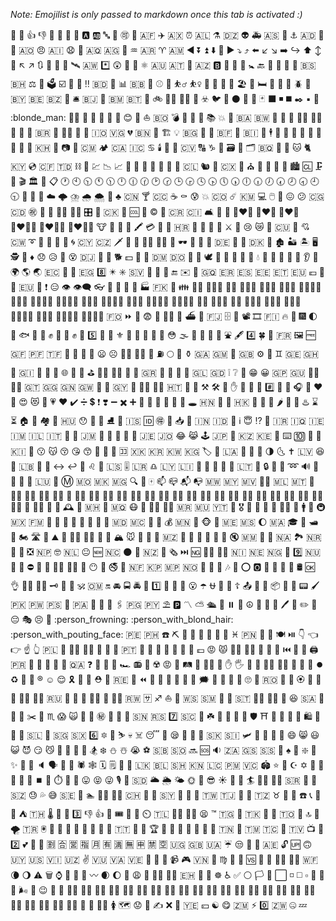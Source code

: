 _Note: Emojilist is only passed to markdown once this tab is activated :)_

:100: :1234: :+1: :-1: :1st_place_medal: :2nd_place_medal: :3rd_place_medal: :8ball: :a: :ab: :abc: :abcd: :accept: :aerial_tramway: :afghanistan: :airplane: :aland_islands: :alarm_clock: :albania: :alembic: :algeria: :alien: :ambulance: :american_samoa: :amphora: :anchor: :andorra: :angel: :anger: :angola: :angry: :anguilla: :anguished: :ant: :antarctica: :antigua_barbuda: :apple: :aquarius: :argentina: :aries: :armenia: :arrow_backward: :arrow_double_down: :arrow_double_up: :arrow_down: :arrow_down_small: :arrow_forward: :arrow_heading_down: :arrow_heading_up: :arrow_left: :arrow_lower_left: :arrow_lower_right: :arrow_right: :arrow_right_hook: :arrow_up: :arrow_up_down: :arrow_up_small: :arrow_upper_left: :arrow_upper_right: :arrows_clockwise: :arrows_counterclockwise: :art: :articulated_lorry: :artificial_satellite: :aruba: :asterisk: :astonished: :athletic_shoe: :atm: :atom_symbol: :australia: :austria: :avocado: :azerbaijan: :b: :baby: :baby_bottle: :baby_chick: :baby_symbol: :back: :bacon: :badminton: :baggage_claim: :baguette_bread: :bahamas: :bahrain: :balance_scale: :balloon: :ballot_box: :ballot_box_with_check: :bamboo: :banana: :bangbang: :bangladesh: :bank: :bar_chart: :barbados: :barber: :baseball: :basketball: :basketball_man: :basketball_woman: :bat: :bath: :bathtub: :battery: :beach_umbrella: :bear: :bed: :bee: :beer: :beers: :beetle: :beginner: :belarus: :belgium: :belize: :bell: :bellhop_bell: :benin: :bento: :bermuda: :bhutan: :bicyclist: :bike: :biking_man: :biking_woman: :bikini: :biohazard: :bird: :birthday: :black_circle: :black_flag: :black_heart: :black_joker: :black_large_square: :black_medium_small_square: :black_medium_square: :black_nib: :black_small_square: :black_square_button: :blonde_man: :blonde_woman: :blossom: :blowfish: :blue_book: :blue_car: :blue_heart: :blush: :boar: :boat: :bolivia: :bomb: :book: :bookmark: :bookmark_tabs: :books: :boom: :boot: :bosnia_herzegovina: :botswana: :bouquet: :bow: :bow_and_arrow: :bowing_man: :bowing_woman: :bowling: :boxing_glove: :boy: :brazil: :bread: :bride_with_veil: :bridge_at_night: :briefcase: :british_indian_ocean_territory: :british_virgin_islands: :broken_heart: :brunei: :bug: :building_construction: :bulb: :bulgaria: :bullettrain_front: :bullettrain_side: :burkina_faso: :burrito: :burundi: :bus: :business_suit_levitating: :busstop: :bust_in_silhouette: :busts_in_silhouette: :butterfly: :cactus: :cake: :calendar: :call_me_hand: :calling: :cambodia: :camel: :camera: :camera_flash: :cameroon: :camping: :canada: :canary_islands: :cancer: :candle: :candy: :canoe: :cape_verde: :capital_abcd: :capricorn: :car: :card_file_box: :card_index: :card_index_dividers: :caribbean_netherlands: :carousel_horse: :carrot: :cat: :cat2: :cayman_islands: :cd: :central_african_republic: :chad: :chains: :champagne: :chart: :chart_with_downwards_trend: :chart_with_upwards_trend: :checkered_flag: :cheese: :cherries: :cherry_blossom: :chestnut: :chicken: :children_crossing: :chile: :chipmunk: :chocolate_bar: :christmas_island: :christmas_tree: :church: :cinema: :circus_tent: :city_sunrise: :city_sunset: :cityscape: :cl: :clamp: :clap: :clapper: :classical_building: :clinking_glasses: :clipboard: :clock1: :clock10: :clock1030: :clock11: :clock1130: :clock12: :clock1230: :clock130: :clock2: :clock230: :clock3: :clock330: :clock4: :clock430: :clock5: :clock530: :clock6: :clock630: :clock7: :clock730: :clock8: :clock830: :clock9: :clock930: :closed_book: :closed_lock_with_key: :closed_umbrella: :cloud: :cloud_with_lightning: :cloud_with_lightning_and_rain: :cloud_with_rain: :cloud_with_snow: :clown_face: :clubs: :cn: :cocktail: :cocos_islands: :coffee: :coffin: :cold_sweat: :collision: :colombia: :comet: :comoros: :computer: :computer_mouse: :confetti_ball: :confounded: :confused: :congo_brazzaville: :congo_kinshasa: :congratulations: :construction: :construction_worker: :construction_worker_man: :construction_worker_woman: :control_knobs: :convenience_store: :cook_islands: :cookie: :cool: :cop: :copyright: :corn: :costa_rica: :cote_divoire: :couch_and_lamp: :couple: :couple_with_heart: :couple_with_heart_man_man: :couple_with_heart_woman_man: :couple_with_heart_woman_woman: :couplekiss_man_man: :couplekiss_man_woman: :couplekiss_woman_woman: :cow: :cow2: :cowboy_hat_face: :crab: :crayon: :credit_card: :crescent_moon: :cricket: :croatia: :crocodile: :croissant: :crossed_fingers: :crossed_flags: :crossed_swords: :crown: :cry: :crying_cat_face: :crystal_ball: :cuba: :cucumber: :cupid: :curacao: :curly_loop: :currency_exchange: :curry: :custard: :customs: :cyclone: :cyprus: :czech_republic: :dagger: :dancer: :dancers: :dancing_men: :dancing_women: :dango: :dark_sunglasses: :dart: :dash: :date: :de: :deciduous_tree: :deer: :denmark: :department_store: :derelict_house: :desert: :desert_island: :desktop_computer: :detective: :diamond_shape_with_a_dot_inside: :diamonds: :disappointed: :disappointed_relieved: :dizzy: :dizzy_face: :djibouti: :do_not_litter: :dog: :dog2: :dollar: :dolls: :dolphin: :dominica: :dominican_republic: :door: :doughnut: :dove: :dragon: :dragon_face: :dress: :dromedary_camel: :drooling_face: :droplet: :drum: :duck: :dvd: :e-mail: :eagle: :ear: :ear_of_rice: :earth_africa: :earth_americas: :earth_asia: :ecuador: :egg: :eggplant: :egypt: :eight: :eight_pointed_black_star: :eight_spoked_asterisk: :el_salvador: :electric_plug: :elephant: :email: :end: :envelope: :envelope_with_arrow: :equatorial_guinea: :eritrea: :es: :estonia: :ethiopia: :eu: :euro: :european_castle: :european_post_office: :european_union: :evergreen_tree: :exclamation: :expressionless: :eye: :eye_speech_bubble: :eyeglasses: :eyes: :face_with_head_bandage: :face_with_thermometer: :facepunch: :factory: :falkland_islands: :fallen_leaf: :family: :family_man_boy: :family_man_boy_boy: :family_man_girl: :family_man_girl_boy: :family_man_girl_girl: :family_man_man_boy: :family_man_man_boy_boy: :family_man_man_girl: :family_man_man_girl_boy: :family_man_man_girl_girl: :family_man_woman_boy: :family_man_woman_boy_boy: :family_man_woman_girl: :family_man_woman_girl_boy: :family_man_woman_girl_girl: :family_woman_boy: :family_woman_boy_boy: :family_woman_girl: :family_woman_girl_boy: :family_woman_girl_girl: :family_woman_woman_boy: :family_woman_woman_boy_boy: :family_woman_woman_girl: :family_woman_woman_girl_boy: :family_woman_woman_girl_girl: :faroe_islands: :fast_forward: :fax: :fearful: :feet: :female_detective: :ferris_wheel: :ferry: :field_hockey: :fiji: :file_cabinet: :file_folder: :film_projector: :film_strip: :finland: :fire: :fire_engine: :fireworks: :first_quarter_moon: :first_quarter_moon_with_face: :fish: :fish_cake: :fishing_pole_and_fish: :fist: :fist_left: :fist_oncoming: :fist_raised: :fist_right: :five: :flags: :flashlight: :fleur_de_lis: :flight_arrival: :flight_departure: :flipper: :floppy_disk: :flower_playing_cards: :flushed: :fog: :foggy: :football: :footprints: :fork_and_knife: :fountain: :fountain_pen: :four: :four_leaf_clover: :fox_face: :fr: :framed_picture: :free: :french_guiana: :french_polynesia: :french_southern_territories: :fried_egg: :fried_shrimp: :fries: :frog: :frowning: :frowning_face: :frowning_man: :frowning_woman: :fu: :fuelpump: :full_moon: :full_moon_with_face: :funeral_urn: :gabon: :gambia: :game_die: :gb: :gear: :gem: :gemini: :georgia: :ghana: :ghost: :gibraltar: :gift: :gift_heart: :girl: :globe_with_meridians: :goal_net: :goat: :golf: :golfing_man: :golfing_woman: :gorilla: :grapes: :greece: :green_apple: :green_book: :green_heart: :green_salad: :greenland: :grenada: :grey_exclamation: :grey_question: :grimacing: :grin: :grinning: :guadeloupe: :guam: :guardsman: :guardswoman: :guatemala: :guernsey: :guinea: :guinea_bissau: :guitar: :gun: :guyana: :haircut: :haircut_man: :haircut_woman: :haiti: :hamburger: :hammer: :hammer_and_pick: :hammer_and_wrench: :hamster: :hand: :handbag: :handshake: :hankey: :hash: :hatched_chick: :hatching_chick: :headphones: :hear_no_evil: :heart: :heart_decoration: :heart_eyes: :heart_eyes_cat: :heartbeat: :heartpulse: :hearts: :heavy_check_mark: :heavy_division_sign: :heavy_dollar_sign: :heavy_exclamation_mark: :heavy_heart_exclamation: :heavy_minus_sign: :heavy_multiplication_x: :heavy_plus_sign: :helicopter: :herb: :hibiscus: :high_brightness: :high_heel: :hocho: :hole: :honduras: :honey_pot: :honeybee: :hong_kong: :horse: :horse_racing: :hospital: :hot_pepper: :hotdog: :hotel: :hotsprings: :hourglass: :hourglass_flowing_sand: :house: :house_with_garden: :houses: :hugs: :hungary: :hushed: :ice_cream: :ice_hockey: :ice_skate: :icecream: :iceland: :id: :ideograph_advantage: :imp: :inbox_tray: :incoming_envelope: :india: :indonesia: :information_desk_person: :information_source: :innocent: :interrobang: :iphone: :iran: :iraq: :ireland: :isle_of_man: :israel: :it: :izakaya_lantern: :jack_o_lantern: :jamaica: :japan: :japanese_castle: :japanese_goblin: :japanese_ogre: :jeans: :jersey: :jordan: :joy: :joy_cat: :joystick: :jp: :kaaba: :kazakhstan: :kenya: :key: :keyboard: :keycap_ten: :kick_scooter: :kimono: :kiribati: :kiss: :kissing: :kissing_cat: :kissing_closed_eyes: :kissing_heart: :kissing_smiling_eyes: :kiwi_fruit: :knife: :koala: :koko: :kosovo: :kr: :kuwait: :kyrgyzstan: :label: :lantern: :laos: :large_blue_circle: :large_blue_diamond: :large_orange_diamond: :last_quarter_moon: :last_quarter_moon_with_face: :latin_cross: :latvia: :laughing: :leaves: :lebanon: :ledger: :left_luggage: :left_right_arrow: :leftwards_arrow_with_hook: :lemon: :leo: :leopard: :lesotho: :level_slider: :liberia: :libra: :libya: :liechtenstein: :light_rail: :link: :lion: :lips: :lipstick: :lithuania: :lizard: :lock: :lock_with_ink_pen: :lollipop: :loop: :loud_sound: :loudspeaker: :love_hotel: :love_letter: :low_brightness: :luxembourg: :lying_face: :m: :macau: :macedonia: :madagascar: :mag: :mag_right: :mahjong: :mailbox: :mailbox_closed: :mailbox_with_mail: :mailbox_with_no_mail: :malawi: :malaysia: :maldives: :male_detective: :mali: :malta: :man: :man_artist: :man_astronaut: :man_cartwheeling: :man_cook: :man_dancing: :man_facepalming: :man_factory_worker: :man_farmer: :man_firefighter: :man_health_worker: :man_in_tuxedo: :man_judge: :man_juggling: :man_mechanic: :man_office_worker: :man_pilot: :man_playing_handball: :man_playing_water_polo: :man_scientist: :man_shrugging: :man_singer: :man_student: :man_teacher: :man_technologist: :man_with_gua_pi_mao: :man_with_turban: :mandarin: :mans_shoe: :mantelpiece_clock: :maple_leaf: :marshall_islands: :martial_arts_uniform: :martinique: :mask: :massage: :massage_man: :massage_woman: :mauritania: :mauritius: :mayotte: :meat_on_bone: :medal_military: :medal_sports: :mega: :melon: :memo: :men_wrestling: :menorah: :mens: :metal: :metro: :mexico: :micronesia: :microphone: :microscope: :middle_finger: :milk_glass: :milky_way: :minibus: :minidisc: :mobile_phone_off: :moldova: :monaco: :money_mouth_face: :money_with_wings: :moneybag: :mongolia: :monkey: :monkey_face: :monorail: :montenegro: :montserrat: :moon: :morocco: :mortar_board: :mosque: :motor_boat: :motor_scooter: :motorcycle: :motorway: :mount_fuji: :mountain: :mountain_bicyclist: :mountain_biking_man: :mountain_biking_woman: :mountain_cableway: :mountain_railway: :mountain_snow: :mouse: :mouse2: :movie_camera: :moyai: :mozambique: :mrs_claus: :muscle: :mushroom: :musical_keyboard: :musical_note: :musical_score: :mute: :myanmar: :nail_care: :name_badge: :namibia: :national_park: :nauru: :nauseated_face: :necktie: :negative_squared_cross_mark: :nepal: :nerd_face: :netherlands: :neutral_face: :new: :new_caledonia: :new_moon: :new_moon_with_face: :new_zealand: :newspaper: :newspaper_roll: :next_track_button: :ng: :ng_man: :ng_woman: :nicaragua: :niger: :nigeria: :night_with_stars: :nine: :niue: :no_bell: :no_bicycles: :no_entry: :no_entry_sign: :no_good: :no_good_man: :no_good_woman: :no_mobile_phones: :no_mouth: :no_pedestrians: :no_smoking: :non-potable_water: :norfolk_island: :north_korea: :northern_mariana_islands: :norway: :nose: :notebook: :notebook_with_decorative_cover: :notes: :nut_and_bolt: :o: :o2: :ocean: :octopus: :oden: :office: :oil_drum: :ok: :ok_hand: :ok_man: :ok_woman: :old_key: :older_man: :older_woman: :om: :oman: :on: :oncoming_automobile: :oncoming_bus: :oncoming_police_car: :oncoming_taxi: :one: :open_book: :open_file_folder: :open_hands: :open_mouth: :open_umbrella: :ophiuchus: :orange: :orange_book: :orthodox_cross: :outbox_tray: :owl: :ox: :package: :page_facing_up: :page_with_curl: :pager: :paintbrush: :pakistan: :palau: :palestinian_territories: :palm_tree: :panama: :pancakes: :panda_face: :paperclip: :paperclips: :papua_new_guinea: :paraguay: :parasol_on_ground: :parking: :part_alternation_mark: :partly_sunny: :passenger_ship: :passport_control: :pause_button: :paw_prints: :peace_symbol: :peach: :peanuts: :pear: :pen: :pencil: :pencil2: :penguin: :pensive: :performing_arts: :persevere: :person_fencing: :person_frowning: :person_with_blond_hair: :person_with_pouting_face: :peru: :philippines: :phone: :pick: :pig: :pig2: :pig_nose: :pill: :pineapple: :ping_pong: :pisces: :pitcairn_islands: :pizza: :place_of_worship: :plate_with_cutlery: :play_or_pause_button: :point_down: :point_left: :point_right: :point_up: :point_up_2: :poland: :police_car: :policeman: :policewoman: :poodle: :poop: :popcorn: :portugal: :post_office: :postal_horn: :postbox: :potable_water: :potato: :pouch: :poultry_leg: :pound: :pout: :pouting_cat: :pouting_man: :pouting_woman: :pray: :prayer_beads: :pregnant_woman: :previous_track_button: :prince: :princess: :printer: :puerto_rico: :punch: :purple_heart: :purse: :pushpin: :put_litter_in_its_place: :qatar: :question: :rabbit: :rabbit2: :racehorse: :racing_car: :radio: :radio_button: :radioactive: :rage: :railway_car: :railway_track: :rainbow: :rainbow_flag: :raised_back_of_hand: :raised_hand: :raised_hand_with_fingers_splayed: :raised_hands: :raising_hand: :raising_hand_man: :raising_hand_woman: :ram: :ramen: :rat: :record_button: :recycle: :red_car: :red_circle: :registered: :relaxed: :relieved: :reminder_ribbon: :repeat: :repeat_one: :rescue_worker_helmet: :restroom: :reunion: :revolving_hearts: :rewind: :rhinoceros: :ribbon: :rice: :rice_ball: :rice_cracker: :rice_scene: :right_anger_bubble: :ring: :robot: :rocket: :rofl: :roll_eyes: :roller_coaster: :romania: :rooster: :rose: :rosette: :rotating_light: :round_pushpin: :rowboat: :rowing_man: :rowing_woman: :ru: :rugby_football: :runner: :running: :running_man: :running_shirt_with_sash: :running_woman: :rwanda: :sa: :sagittarius: :sailboat: :sake: :samoa: :san_marino: :sandal: :santa: :sao_tome_principe: :sassy_man: :sassy_woman: :satellite: :satisfied: :saudi_arabia: :saxophone: :school: :school_satchel: :scissors: :scorpion: :scorpius: :scream: :scream_cat: :scroll: :seat: :secret: :see_no_evil: :seedling: :selfie: :senegal: :serbia: :seven: :seychelles: :shallow_pan_of_food: :shamrock: :shark: :shaved_ice: :sheep: :shell: :shield: :shinto_shrine: :ship: :shirt: :shit: :shoe: :shopping: :shopping_cart: :shower: :shrimp: :sierra_leone: :signal_strength: :singapore: :sint_maarten: :six: :six_pointed_star: :ski: :skier: :skull: :skull_and_crossbones: :sleeping: :sleeping_bed: :sleepy: :slightly_frowning_face: :slightly_smiling_face: :slot_machine: :slovakia: :slovenia: :small_airplane: :small_blue_diamond: :small_orange_diamond: :small_red_triangle: :small_red_triangle_down: :smile: :smile_cat: :smiley: :smiley_cat: :smiling_imp: :smirk: :smirk_cat: :smoking: :snail: :snake: :sneezing_face: :snowboarder: :snowflake: :snowman: :snowman_with_snow: :sob: :soccer: :solomon_islands: :somalia: :soon: :sos: :sound: :south_africa: :south_georgia_south_sandwich_islands: :south_sudan: :space_invader: :spades: :spaghetti: :sparkle: :sparkler: :sparkles: :sparkling_heart: :speak_no_evil: :speaker: :speaking_head: :speech_balloon: :speedboat: :spider: :spider_web: :spiral_calendar: :spiral_notepad: :spoon: :squid: :sri_lanka: :st_barthelemy: :st_helena: :st_kitts_nevis: :st_lucia: :st_pierre_miquelon: :st_vincent_grenadines: :stadium: :star: :star2: :star_and_crescent: :star_of_david: :stars: :station: :statue_of_liberty: :steam_locomotive: :stew: :stop_button: :stop_sign: :stopwatch: :straight_ruler: :strawberry: :stuck_out_tongue: :stuck_out_tongue_closed_eyes: :stuck_out_tongue_winking_eye: :studio_microphone: :stuffed_flatbread: :sudan: :sun_behind_large_cloud: :sun_behind_rain_cloud: :sun_behind_small_cloud: :sun_with_face: :sunflower: :sunglasses: :sunny: :sunrise: :sunrise_over_mountains: :surfer: :surfing_man: :surfing_woman: :suriname: :sushi: :suspension_railway: :swaziland: :sweat: :sweat_drops: :sweat_smile: :sweden: :sweet_potato: :swimmer: :swimming_man: :swimming_woman: :switzerland: :symbols: :synagogue: :syria: :syringe: :taco: :tada: :taiwan: :tajikistan: :tanabata_tree: :tangerine: :tanzania: :taurus: :taxi: :tea: :telephone: :telephone_receiver: :telescope: :tennis: :tent: :thailand: :thermometer: :thinking: :thought_balloon: :three: :thumbsdown: :thumbsup: :ticket: :tickets: :tiger: :tiger2: :timer_clock: :timor_leste: :tipping_hand_man: :tipping_hand_woman: :tired_face: :tm: :togo: :toilet: :tokelau: :tokyo_tower: :tomato: :tonga: :tongue: :top: :tophat: :tornado: :tr: :trackball: :tractor: :traffic_light: :train: :train2: :tram: :triangular_flag_on_post: :triangular_ruler: :trident: :trinidad_tobago: :triumph: :trolleybus: :trophy: :tropical_drink: :tropical_fish: :truck: :trumpet: :tshirt: :tulip: :tumbler_glass: :tunisia: :turkey: :turkmenistan: :turks_caicos_islands: :turtle: :tuvalu: :tv: :twisted_rightwards_arrows: :two: :two_hearts: :two_men_holding_hands: :two_women_holding_hands: :u5272: :u5408: :u55b6: :u6307: :u6708: :u6709: :u6e80: :u7121: :u7533: :u7981: :u7a7a: :uganda: :uk: :ukraine: :umbrella: :unamused: :underage: :unicorn: :united_arab_emirates: :unlock: :up: :upside_down_face: :uruguay: :us: :us_virgin_islands: :uzbekistan: :v: :vanuatu: :vatican_city: :venezuela: :vertical_traffic_light: :vhs: :vibration_mode: :video_camera: :video_game: :vietnam: :violin: :virgo: :volcano: :volleyball: :vs: :vulcan_salute: :walking: :walking_man: :walking_woman: :wallis_futuna: :waning_crescent_moon: :waning_gibbous_moon: :warning: :wastebasket: :watch: :water_buffalo: :watermelon: :wave: :wavy_dash: :waxing_crescent_moon: :waxing_gibbous_moon: :wc: :weary: :wedding: :weight_lifting_man: :weight_lifting_woman: :western_sahara: :whale: :whale2: :wheel_of_dharma: :wheelchair: :white_check_mark: :white_circle: :white_flag: :white_flower: :white_large_square: :white_medium_small_square: :white_medium_square: :white_small_square: :white_square_button: :wilted_flower: :wind_chime: :wind_face: :wine_glass: :wink: :wolf: :woman: :woman_artist: :woman_astronaut: :woman_cartwheeling: :woman_cook: :woman_facepalming: :woman_factory_worker: :woman_farmer: :woman_firefighter: :woman_health_worker: :woman_judge: :woman_juggling: :woman_mechanic: :woman_office_worker: :woman_pilot: :woman_playing_handball: :woman_playing_water_polo: :woman_scientist: :woman_shrugging: :woman_singer: :woman_student: :woman_teacher: :woman_technologist: :woman_with_turban: :womans_clothes: :womans_hat: :women_wrestling: :womens: :world_map: :worried: :wrench: :writing_hand: :x: :yellow_heart: :yemen: :yen: :yin_yang: :yum: :zambia: :zap: :zero: :zimbabwe: :zipper_mouth_face: :zzz: 
